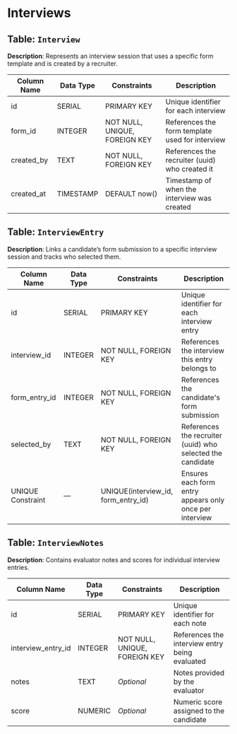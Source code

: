# Interviews

## Table: `Interview`

**Description**: Represents an interview session that uses a specific form template and is created by a recruiter.

| Column Name   | Data Type | Constraints                          | Description                                       |
|---------------|-----------|--------------------------------------|---------------------------------------------------|
| id            | SERIAL    | PRIMARY KEY                          | Unique identifier for each interview              |
| form_id       | INTEGER   | NOT NULL, UNIQUE, FOREIGN KEY        | References the form template used for interview   |
| created_by    | TEXT      | NOT NULL, FOREIGN KEY                | References the recruiter (uuid) who created it    |
| created_at    | TIMESTAMP | DEFAULT now()                        | Timestamp of when the interview was created       |

## Table: `InterviewEntry`

**Description**: Links a candidate’s form submission to a specific interview session and tracks who selected them.

| Column Name     | Data Type | Constraints                               | Description                                                    |
|------------------|-----------|-------------------------------------------|----------------------------------------------------------------|
| id               | SERIAL    | PRIMARY KEY                               | Unique identifier for each interview entry                     |
| interview_id     | INTEGER   | NOT NULL, FOREIGN KEY                     | References the interview this entry belongs to                 |
| form_entry_id    | INTEGER   | NOT NULL, FOREIGN KEY                     | References the candidate's form submission                     |
| selected_by      | TEXT      | NOT NULL, FOREIGN KEY                     | References the recruiter (uuid) who selected the candidate     |
| UNIQUE Constraint| —         | UNIQUE(interview_id, form_entry_id)       | Ensures each form entry appears only once per interview        |

## Table: `InterviewNotes`

**Description**: Contains evaluator notes and scores for individual interview entries.

| Column Name        | Data Type | Constraints                          | Description                                          |
|--------------------|-----------|--------------------------------------|------------------------------------------------------|
| id                 | SERIAL    | PRIMARY KEY                          | Unique identifier for each note                     |
| interview_entry_id | INTEGER   | NOT NULL, UNIQUE, FOREIGN KEY        | References the interview entry being evaluated      |
| notes              | TEXT      | *Optional*                           | Notes provided by the evaluator                     |
| score              | NUMERIC   | *Optional*                           | Numeric score assigned to the candidate             |

